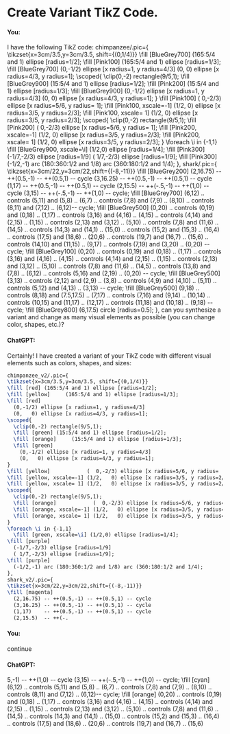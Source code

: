 # Create Variant TikZ Code.

#### You:
I have the following TikZ code: 
chimpanzee/.pic={
\tikzset{x=3cm/3.5,y=3cm/3.5, shift={(0,1/4)}}
\fill [BlueGrey700] (165:5/4 and 1) ellipse [radius=1/2];
\fill [Pink100]     (165:5/4 and 1) ellipse [radius=1/3];
\fill [BlueGrey700]
  (0,-1/2) ellipse [x radius=1, y radius=4/3]
  (0,   0) ellipse [x radius=4/3, y radius=1];
\scoped{
  \clip(0,-2) rectangle(9/5,1);
  \fill [BlueGrey900] (15:5/4 and 1) ellipse [radius=1/2];
  \fill [Pink200]     (15:5/4 and 1) ellipse [radius=1/3];
  \fill [BlueGrey900]
    (0,-1/2) ellipse [x radius=1, y radius=4/3]
    (0,   0) ellipse [x radius=4/3, y radius=1];
}
\fill [Pink100]            (  0,-2/3) ellipse [x radius=5/6, y radius=  1];
\fill [Pink100, xscale=-1] (1/2,   0) ellipse [x radius=3/5, y radius=2/3];
\fill [Pink100, xscale= 1] (1/2,   0) ellipse [x radius=3/5, y radius=2/3];
\scoped{
  \clip(0,-2) rectangle(9/5,1);
  \fill [Pink200]            (  0,-2/3) ellipse [x radius=5/6, y radius=  1];
  \fill [Pink200, xscale=-1] (1/2,   0) ellipse [x radius=3/5, y radius=2/3];
  \fill [Pink200, xscale= 1] (1/2,   0) ellipse [x radius=3/5, y radius=2/3];
}
\foreach \i in {-1,1}
  \fill [BlueGrey900, xscale=\i] (1/2,0) ellipse [radius=1/4];
\fill [Pink300]
  (-1/7,-2/3) ellipse [radius=1/9]
  ( 1/7,-2/3) ellipse [radius=1/9];
\fill [Pink300]
  (-1/2,-1) arc (180:360:1/2 and 1/8) arc (360:180:1/2 and 1/4);
},
shark/.pic={
\tikzset{x=3cm/22,y=3cm/22,shift={(-8,-11)}}
\fill [BlueGrey200]
  (2,16.75) -- ++(0.5,-1) -- ++(0.5,1) -- cycle
  (3,16.25) -- ++(0.5,-1) -- ++(0.5,1) -- cycle
  (1,17)    -- ++(0.5,-1) -- ++(0.5,1) -- cycle
  (2,15.5)  -- ++(-.5,-1) -- ++(1,0) -- cycle
  (3,15)    -- ++(-.5,-1) -- ++(1,0) -- cycle;
\fill [BlueGrey700] (6,12)
  .. controls (5,11) and (5,8)  .. (6,7)
  .. controls (7,8)  and (7,9)  .. (8,10)
  .. controls (8,11) and (7,12) .. (6,12)-- cycle;
\fill [BlueGrey500] (0,20)
  .. controls (0,19)  and (0,18)  .. (1,17)
  .. controls (3,16)  and (4,16)  .. (4,15)
  .. controls (4,14)  and (2,15)  .. (1,15)
  .. controls (2,13)  and (3,12)  .. (5,10)
  .. controls (7,8)   and (11,6)  .. (14,5)
  .. controls (14,3)  and (14,1)  .. (15,0)
  .. controls (15,2)  and (15,3)  .. (16,4)
  .. controls (17,5)  and (18,6)  .. (20,6)
  .. controls (19,7)  and (16,7)  .. (15,6)
  .. controls (14,10) and (11,15) .. (9,17)
  .. controls (7,19)  and (3,20)  .. (0,20) -- cycle;
\fill [BlueGrey100] (0,20)
  .. controls (0,19) and (0,18) .. (1,17)
  .. controls (3,16) and (4,16) .. (4,15)
  .. controls (4,14) and (2,15) .. (1,15)
  .. controls (2,13) and (3,12) .. (5,10)
  .. controls (7,8)  and (11,6) .. (14,5)
  .. controls (13,8) and (7,8)  .. (6,12)
  .. controls (5,16) and (2,19) .. (0,20) -- cycle;
\fill [BlueGrey500] (3,13)
  .. controls (2,12) and (2,9)  .. (3,8)
  .. controls (4,9)  and (4,10) .. (5,11)
  .. controls (5,12) and (4,13) .. (3,13) -- cycle;
\fill [BlueGrey500] (9,18)
  .. controls (8,18)  and (7.5,17.5) .. (7,17)
  .. controls (7,16)  and (9,14)     .. (10,14)
  .. controls (10,15) and (11,17)    .. (12,17)
  .. controls (11,18) and (10,18)    .. (9,18) -- cycle;
\fill [BlueGrey800] (6,17.5) circle [radius=0.5];
},
can you synthesize a variant and change as many visual elements as possible (you can change color, shapes, etc.)?

#### ChatGPT:
Certainly! I have created a variant of your TikZ code with different visual elements such as colors, shapes, and sizes:

```latex
chimpanzee_v2/.pic={
\tikzset{x=3cm/3.5,y=3cm/3.5, shift={(0,1/4)}}
\fill [red] (165:5/4 and 1) ellipse [radius=1/2];
\fill [yellow]     (165:5/4 and 1) ellipse [radius=1/3];
\fill [red]
  (0,-1/2) ellipse [x radius=1, y radius=4/3]
  (0,   0) ellipse [x radius=4/3, y radius=1];
\scoped{
  \clip(0,-2) rectangle(9/5,1);
  \fill [green] (15:5/4 and 1) ellipse [radius=1/2];
  \fill [orange]     (15:5/4 and 1) ellipse [radius=1/3];
  \fill [green]
    (0,-1/2) ellipse [x radius=1, y radius=4/3]
    (0,   0) ellipse [x radius=4/3, y radius=1];
}
\fill [yellow]            (  0,-2/3) ellipse [x radius=5/6, y radius=  1];
\fill [yellow, xscale=-1] (1/2,   0) ellipse [x radius=3/5, y radius=2/3];
\fill [yellow, xscale= 1] (1/2,   0) ellipse [x radius=3/5, y radius=2/3];
\scoped{
  \clip(0,-2) rectangle(9/5,1);
  \fill [orange]            (  0,-2/3) ellipse [x radius=5/6, y radius=  1];
  \fill [orange, xscale=-1] (1/2,   0) ellipse [x radius=3/5, y radius=2/3];
  \fill [orange, xscale= 1] (1/2,   0) ellipse [x radius=3/5, y radius=2/3];
}
\foreach \i in {-1,1}
  \fill [green, xscale=\i] (1/2,0) ellipse [radius=1/4];
\fill [purple]
  (-1/7,-2/3) ellipse [radius=1/9]
  ( 1/7,-2/3) ellipse [radius=1/9];
\fill [purple]
  (-1/2,-1) arc (180:360:1/2 and 1/8) arc (360:180:1/2 and 1/4);
},
shark_v2/.pic={
\tikzset{x=3cm/22,y=3cm/22,shift={(-8,-11)}}
\fill [magenta]
  (2,16.75) -- ++(0.5,-1) -- ++(0.5,1) -- cycle
  (3,16.25) -- ++(0.5,-1) -- ++(0.5,1) -- cycle
  (1,17)    -- ++(0.5,-1) -- ++(0.5,1) -- cycle
  (2,15.5)  -- ++(-.
```


#### You:
continue

#### ChatGPT:
5,-1) -- ++(1,0) -- cycle
(3,15)    -- ++(-.5,-1) -- ++(1,0) -- cycle;
\fill \[cyan] (6,12)
.. controls (5,11) and (5,8)  .. (6,7)
.. controls (7,8)  and (7,9)  .. (8,10)
.. controls (8,11) and (7,12) .. (6,12)-- cycle;
\fill \[orange] (0,20)
.. controls (0,19)  and (0,18)  .. (1,17)
.. controls (3,16)  and (4,16)  .. (4,15)
.. controls (4,14)  and (2,15)  .. (1,15)
.. controls (2,13)  and (3,12)  .. (5,10)
.. controls (7,8)   and (11,6)  .. (14,5)
.. controls (14,3)  and (14,1)  .. (15,0)
.. controls (15,2)  and (15,3)  .. (16,4)
.. controls (17,5)  and (18,6)  .. (20,6)
.. controls (19,7)  and (16,7)  .. (15,6)
